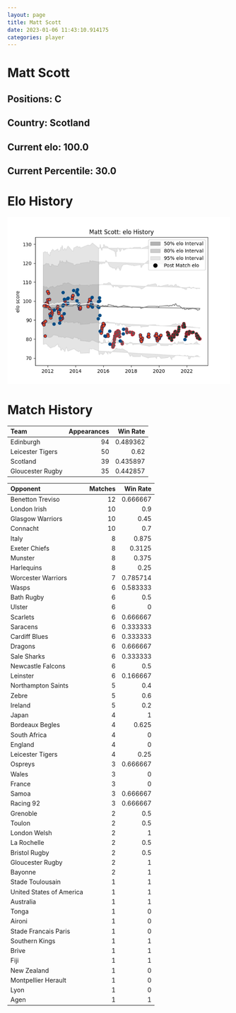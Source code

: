 ```yaml
---  
layout: page  
title: Matt Scott  
date: 2023-01-06 11:43:10.914175  
categories: player  
---
```

# Matt Scott

## Positions: C

## Country: Scotland

## Current elo: 100.0

## Current Percentile: 30.0

# Elo History


![elo history](history_MattScott.png)
# Match History


| Team             |   Appearances |   Win Rate |
|:-----------------|--------------:|-----------:|
| Edinburgh        |            94 |   0.489362 |
| Leicester Tigers |            50 |   0.62     |
| Scotland         |            39 |   0.435897 |
| Gloucester Rugby |            35 |   0.442857 |

| Opponent                 |   Matches |   Win Rate |
|:-------------------------|----------:|-----------:|
| Benetton Treviso         |        12 |   0.666667 |
| London Irish             |        10 |   0.9      |
| Glasgow Warriors         |        10 |   0.45     |
| Connacht                 |        10 |   0.7      |
| Italy                    |         8 |   0.875    |
| Exeter Chiefs            |         8 |   0.3125   |
| Munster                  |         8 |   0.375    |
| Harlequins               |         8 |   0.25     |
| Worcester Warriors       |         7 |   0.785714 |
| Wasps                    |         6 |   0.583333 |
| Bath Rugby               |         6 |   0.5      |
| Ulster                   |         6 |   0        |
| Scarlets                 |         6 |   0.666667 |
| Saracens                 |         6 |   0.333333 |
| Cardiff Blues            |         6 |   0.333333 |
| Dragons                  |         6 |   0.666667 |
| Sale Sharks              |         6 |   0.333333 |
| Newcastle Falcons        |         6 |   0.5      |
| Leinster                 |         6 |   0.166667 |
| Northampton Saints       |         5 |   0.4      |
| Zebre                    |         5 |   0.6      |
| Ireland                  |         5 |   0.2      |
| Japan                    |         4 |   1        |
| Bordeaux Begles          |         4 |   0.625    |
| South Africa             |         4 |   0        |
| England                  |         4 |   0        |
| Leicester Tigers         |         4 |   0.25     |
| Ospreys                  |         3 |   0.666667 |
| Wales                    |         3 |   0        |
| France                   |         3 |   0        |
| Samoa                    |         3 |   0.666667 |
| Racing 92                |         3 |   0.666667 |
| Grenoble                 |         2 |   0.5      |
| Toulon                   |         2 |   0.5      |
| London Welsh             |         2 |   1        |
| La Rochelle              |         2 |   0.5      |
| Bristol Rugby            |         2 |   0.5      |
| Gloucester Rugby         |         2 |   1        |
| Bayonne                  |         2 |   1        |
| Stade Toulousain         |         1 |   1        |
| United States of America |         1 |   1        |
| Australia                |         1 |   1        |
| Tonga                    |         1 |   0        |
| Aironi                   |         1 |   0        |
| Stade Francais Paris     |         1 |   0        |
| Southern Kings           |         1 |   1        |
| Brive                    |         1 |   1        |
| Fiji                     |         1 |   1        |
| New Zealand              |         1 |   0        |
| Montpellier Herault      |         1 |   0        |
| Lyon                     |         1 |   0        |
| Agen                     |         1 |   1        |